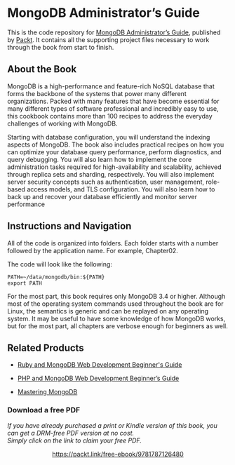 


# MongoDB Administrator’s Guide
This is the code repository for [MongoDB Administrator’s Guide](https://www.packtpub.com/big-data-and-business-intelligence/mongodb-administrator’s-guide?utm_source=github&utm_medium=repository&utm_campaign=9781787126480), published by [Packt](https://www.packtpub.com/?utm_source=github). It contains all the supporting project files necessary to work through the book from start to finish.
## About the Book
MongoDB is a high-performance and feature-rich NoSQL database that forms the backbone of the systems that power many different organizations. Packed with many features that have become essential for many different types of software professional and incredibly easy to use, this cookbook contains more than 100 recipes to address the everyday challenges of working with MongoDB.

Starting with database configuration, you will understand the indexing aspects of MongoDB. The book also includes practical recipes on how you can optimize your database query performance, perform diagnostics, and query debugging. You will also learn how to implement the core administration tasks required for high-availability and scalability, achieved through replica sets and sharding, respectively. You will also implement server security concepts such as authentication, user management, role-based access models, and TLS configuration. You will also learn how to back up and recover your database efficiently and monitor server performance

## Instructions and Navigation
All of the code is organized into folders. Each folder starts with a number followed by the application name. For example, Chapter02.



The code will look like the following:
```
PATH=~/data/mongodb/bin:${PATH}
export PATH
```

For the most part, this book requires only MongoDB 3.4 or higher. Although most of the
operating system commands used throughout the book are for Linux, the semantics is
generic and can be replayed on any operating system. It may be useful to have some
knowledge of how MongoDB works, but for the most part, all chapters are verbose enough
for beginners as well.

## Related Products
* [Ruby and MongoDB Web Development Beginner's Guide](https://www.packtpub.com/web-development/ruby-and-mongodb-web-development-beginners-guide?utm_source=github&utm_medium=repository&utm_campaign=9781849515023)

* [PHP and MongoDB Web Development Beginner’s Guide](https://www.packtpub.com/web-development/php-and-mongodb-web-development-beginner’s-guide?utm_source=github&utm_medium=repository&utm_campaign=9781849513623)

* [Mastering MongoDB](https://www.packtpub.com/big-data-and-business-intelligence/mastering-mongodb?utm_source=github&utm_medium=repository&utm_campaign=9781783982608)

### Download a free PDF

 <i>If you have already purchased a print or Kindle version of this book, you can get a DRM-free PDF version at no cost.<br>Simply click on the link to claim your free PDF.</i>
<p align="center"> <a href="https://packt.link/free-ebook/9781787126480">https://packt.link/free-ebook/9781787126480 </a> </p>